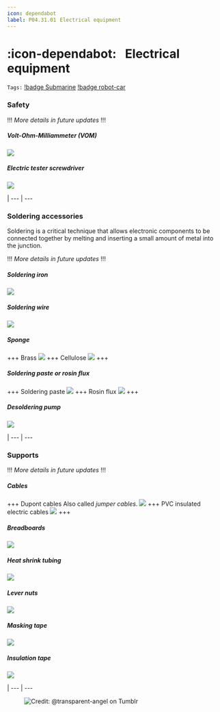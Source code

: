 ```yaml
---
icon: dependabot
label: P04.31.01⠀Electrical equipment
---
```

# :icon-dependabot:⠀Electrical equipment
`Tags:` [!badge Submarine](/projects/P04-submarine.md) [!badge robot-car]()

### Safety

!!!
*More details in future updates*
!!!

##### Volt-Ohm-Milliammeter (VOM)
![](https://m.media-amazon.com/images/I/51Imu-hcneL._AC_UF1000,1000_QL80_.jpg)

##### Electric tester screwdriver
![](https://www.faithfulltools.com/images/extralarge/FAIMTMULTI.jpg?1625739896)

|
--- | ---

### Soldering accessories
Soldering is a critical technique that allows electronic components to be connected together by melting and inserting a small amount of metal into the junction.

!!!
*More details in future updates*
!!!

##### Soldering iron
![](https://static.cytron.io/image/cache/catalog/products/SI-911-60W/SI-911-60W-1-800x800.jpg)

##### Soldering wire
![](https://ce8dc832c.cloudimg.io/v7/_cdn_/13/78/70/00/0/493361_1.jpg?width=640&height=480&wat=1&wat_url=_tme-wrk_%2Ftme_new.png&wat_scale=100p&ci_sign=f3796727c49f5f88103e47b9e6645263ad1301e9)

##### Sponge
+++ Brass
![](https://ae01.alicdn.com/kf/Hf0e7bb5f17454e3dbffa673c9ba4ddf7g/Welding-Solder-Soldering-Iron-Tip-Cleaner-Cleaning-Soldering-Copper-Ball-BGA-Tools.jpg)
+++ Cellulose
![](https://ae01.alicdn.com/kf/S174655af8ad1458e963c23a1695f6116u.jpg)
+++

##### Soldering paste or rosin flux
+++ Soldering paste
![](https://bizweb.dktcdn.net/thumb/1024x1024/100/228/168/products/sp2-eea95687-44b2-47ec-b35b-4060e1f98acf.jpg)
+++ Rosin flux
![](https://m.media-amazon.com/images/I/61vHn9eX24L._AC_UF1000,1000_QL80_.jpg)
+++

##### Desoldering pump
![](https://i.ebayimg.com/images/g/CHkAAOSwoCxkJSV~/s-l500.jpg)

|
--- | ---

### Supports

!!!
*More details in future updates*
!!!

##### Cables
+++ Dupont cables
Also called *jumper cables*.
![](https://m.media-amazon.com/images/I/61C9Q6UpVeL._AC_SL1000_.jpg)
+++ PVC insulated electric cables
![](https://www.dfliq.net/wp-content/uploads/2016/08/Underground-Cables.jpg)
+++

##### Breadboards
![](https://universalsolder.b-cdn.net/wp-content/uploads/2020/04/1806_4b00f3f2-ac73-4e4e-abd0-501a70615c140.jpg)

##### Heat shrink tubing
![](https://m.media-amazon.com/images/I/61e0oBIkI9L._AC_SL1100_.jpg)

##### Lever nuts
![](https://m.media-amazon.com/images/I/5179ogWD0JL._AC_UF1000,1000_QL80_.jpg)

##### Masking tape
![](https://empire-s3-production.bobvila.com/articles/wp-content/uploads/2021/07/masking-tape-uses.jpg)

##### Insulation tape
![](https://media1.svb-media.de/en/images/509408/3m-insulating-tape-super-33-19-mm-x-6-m.jpg)

|
--- | ---

<figure>
    <img src="https://64.media.tumblr.com/d103eb823dce2842c673f409f036857b/tumblr_mzx9wrdwFa1snc5kxo1_1280.gifv" alt="Credit: @transparent-angel on Tumblr">
</figure>
